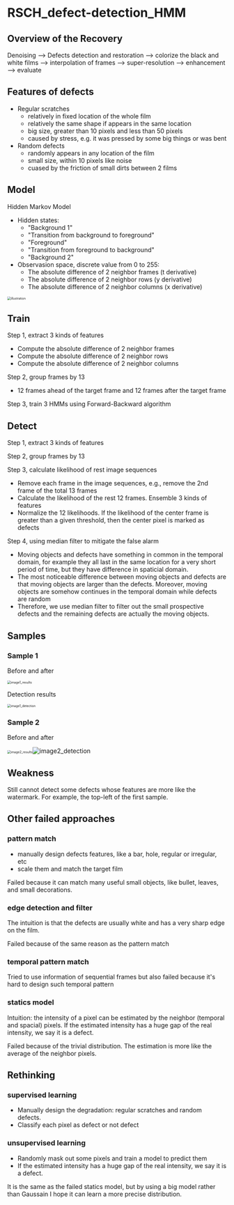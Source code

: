 

# RSCH_defect-detection_HMM
## Overview of the Recovery
Denoising --> Defects detection and restoration --> colorize the black and white films --> interpolation of frames --> super-resolution --> enhancement --> evaluate

## Features of defects
- Regular scratches
  - relatively in fixed location of the whole film
  - relatively the same shape if appears in the same location
  - big size, greater than 10 pixels and less than 50 pixels
  - caused by stress, e.g. it was pressed by some big things or was bent
- Random defects
  - randomly appears in any location of the film
  - small size, within 10 pixels like noise
  - cuased by the friction of small dirts between 2 films

## Model

Hidden Markov Model

- Hidden states:
  - "Background 1"
  - "Transition from background to foreground"
  - "Foreground"
  - "Transition from foreground to background"
  - "Background 2"
- Observasion space, discrete value from 0 to 255:
  - The absolute difference of 2 neighbor frames (t derivative)
  - The absolute difference of 2 neighbor rows (y derivative)
  - The absolute difference of 2 neighbor columns (x derivative)

<img src="image_sample/illustration.png" alt="illustration" style="zoom:50%;" />

## Train

Step 1, extract 3 kinds of features

- Compute the absolute difference of 2 neighbor frames
- Compute the absolute difference of 2 neighbor rows 
- Compute the absolute difference of 2 neighbor columns

Step 2, group frames by 13

- 12 frames ahead of the target frame and 12 frames after the target frame

Step 3, train 3 HMMs using Forward-Backward algorithm



## Detect

Step 1, extract 3 kinds of features

Step 2, group frames by 13

Step 3, calculate likelihood of rest image sequences

- Remove each frame in the image sequences, e.g., remove the 2nd frame of the total 13 frames
- Calculate the likelihood of the rest 12 frames. Ensemble 3 kinds of features
- Normalize the 12 likelihoods. If the likelihood of the center frame is greater than a given threshold, then the center pixel is marked as defects

Step 4, using median filter to mitigate the false alarm

- Moving objects and defects have something in common in the temporal domain, for example they all last in the same location for a very short period of time, but they have difference in spaticial domain. 
- The most noticeable difference between moving objects and defects are that moving objects are larger than the defects. Moreover, moving objects are somehow continues in the temporal domain while defects are random
- Therefore, we use median filter to filter out the small prospective defects and the remaining defects are actually the moving objects.

## Samples

### Sample 1

Before and after

<img src="image_sample/image1_results.jpeg" alt="image1_results" style="zoom:50%;" />

Detection results

<img src="image_sample/image1_detection.jpeg" alt="image1_detection" style="zoom:50%;" />

### Sample 2

Before and after

<img src="image_sample/image2_results.jpeg" alt="image2_results" style="zoom:50%;" /><img src="image_sample/image2_detection.jpeg" alt="image2_detection" style="zoom:0%;" />

## Weakness
Still cannot detect some defects whose features are more like the watermark. For example, the top-left of the first sample.

## Other failed approaches
### pattern match
- manually design defects features, like a bar, hole, regular or irregular, etc
- scale them and match the target film

Failed because it can match many useful small objects, like bullet, leaves, and small decorations.

### edge detection and filter
The intuition is that the defects are usually white and has a very sharp edge on the film.

Failed because of the same reason as the pattern match

### temporal pattern match 
Tried to use information of sequential frames but also failed because it's hard to design such temporal pattern

### statics model
Intuition: the intensity of a pixel can be estimated by the neighbor (temporal and spacial) pixels. If the estimated intensity has a huge gap of the real intensity, we say it is a defect.

Failed because of the trivial distribution. The estimation is more like the average of the neighbor pixels.

## Rethinking
### supervised learning
- Manually design the degradation: regular scratches and random defects.
- Classify each pixel as defect or not defect

### unsupervised learning
- Randomly mask out some pixels and train a model to predict them
- If the estimated intensity has a huge gap of the real intensity, we say it is a defect.

It is the same as the failed statics model, but by using a big model rather than Gaussain I hope it can learn a more precise distribution.
